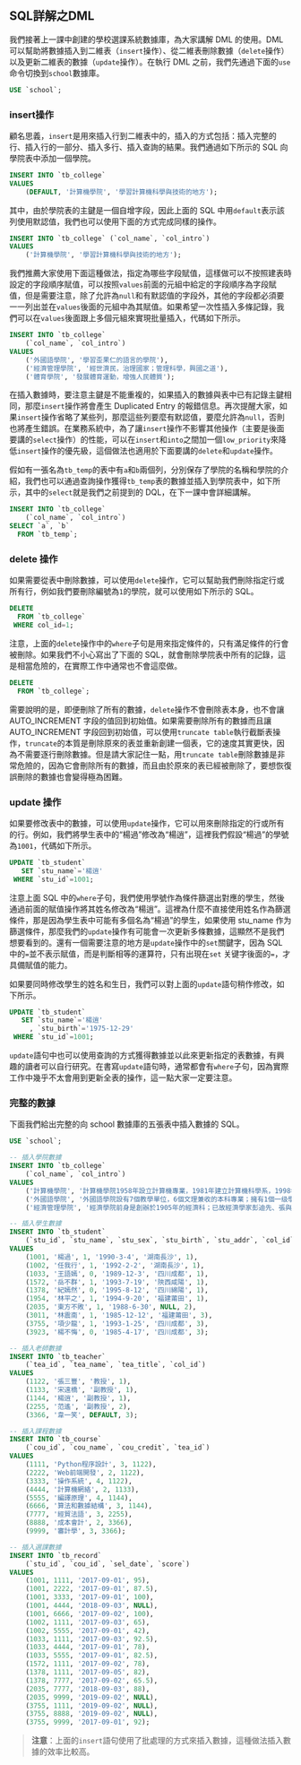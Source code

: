 ## SQL詳解之DML

我們接著上一課中創建的學校選課系統數據庫，為大家講解 DML 的使用。DML 可以幫助將數據插入到二維表（`insert`操作）、從二維表刪除數據（`delete`操作）以及更新二維表的數據（`update`操作）。在執行 DML 之前，我們先通過下面的`use`命令切換到`school`數據庫。

```SQL
USE `school`;
```

### insert操作

顧名思義，`insert`是用來插入行到二維表中的，插入的方式包括：插入完整的行、插入行的一部分、插入多行、插入查詢的結果。我們通過如下所示的 SQL 向學院表中添加一個學院。

```SQL
INSERT INTO `tb_college` 
VALUES
    (DEFAULT, '計算機學院', '學習計算機科學與技術的地方');
```

其中，由於學院表的主鍵是一個自增字段，因此上面的 SQL 中用`default`表示該列使用默認值，我們也可以使用下面的方式完成同樣的操作。

```SQL
INSERT INTO `tb_college` (`col_name`, `col_intro`) 
VALUES 
    ('計算機學院', '學習計算機科學與技術的地方');
```

我們推薦大家使用下面這種做法，指定為哪些字段賦值，這樣做可以不按照建表時設定的字段順序賦值，可以按照`values`前面的元組中給定的字段順序為字段賦值，但是需要注意，除了允許為`null`和有默認值的字段外，其他的字段都必須要一一列出並在`values`後面的元組中為其賦值。如果希望一次性插入多條記錄，我們可以在`values`後面跟上多個元組來實現批量插入，代碼如下所示。

```SQL
INSERT INTO `tb_college` 
    (`col_name`, `col_intro`) 
VALUES 
    ('外國語學院', '學習歪果仁的語言的學院'),
    ('經濟管理學院', '經世濟民，治理國家；管理科學，興國之道'),
    ('體育學院', '發展體育運動，增強人民體質');
```

在插入數據時，要注意主鍵是不能重複的，如果插入的數據與表中已有記錄主鍵相同，那麼`insert`操作將會產生 Duplicated Entry 的報錯信息。再次提醒大家，如果`insert`操作省略了某些列，那麼這些列要麼有默認值，要麼允許為`null`，否則也將產生錯誤。在業務系統中，為了讓`insert`操作不影響其他操作（主要是後面要講的`select`操作）的性能，可以在`insert`和`into`之間加一個`low_priority`來降低`insert`操作的優先級，這個做法也適用於下面要講的`delete`和`update`操作。

假如有一張名為`tb_temp`的表中有`a`和`b`兩個列，分別保存了學院的名稱和學院的介紹，我們也可以通過查詢操作獲得`tb_temp`表的數據並插入到學院表中，如下所示，其中的`select`就是我們之前提到的 DQL，在下一課中會詳細講解。

```SQL
INSERT INTO `tb_college`
    (`col_name`, `col_intro`)
SELECT `a`, `b` 
  FROM `tb_temp`;
```

### delete 操作

如果需要從表中刪除數據，可以使用`delete`操作，它可以幫助我們刪除指定行或所有行，例如我們要刪除編號為`1`的學院，就可以使用如下所示的 SQL。

```SQL
DELETE
  FROM `tb_college`
 WHERE col_id=1;
```

注意，上面的`delete`操作中的`where`子句是用來指定條件的，只有滿足條件的行會被刪除。如果我們不小心寫出了下面的 SQL，就會刪除學院表中所有的記錄，這是相當危險的，在實際工作中通常也不會這麼做。

```SQL
DELETE
  FROM `tb_college`;
```

需要說明的是，即便刪除了所有的數據，`delete`操作不會刪除表本身，也不會讓 AUTO_INCREMENT 字段的值回到初始值。如果需要刪除所有的數據而且讓 AUTO_INCREMENT 字段回到初始值，可以使用`truncate table`執行截斷表操作，`truncate`的本質是刪除原來的表並重新創建一個表，它的速度其實更快，因為不需要逐行刪除數據。但是請大家記住一點，用`truncate table`刪除數據是非常危險的，因為它會刪除所有的數據，而且由於原來的表已經被刪除了，要想恢復誤刪除的數據也會變得極為困難。

### update 操作

如果要修改表中的數據，可以使用`update`操作，它可以用來刪除指定的行或所有的行。例如，我們將學生表中的“楊過”修改為“楊逍”，這裡我們假設“楊過”的學號為`1001`，代碼如下所示。

```SQL
UPDATE `tb_student`
   SET `stu_name`='楊逍'
 WHERE `stu_id`=1001;
```

注意上面 SQL 中的`where`子句，我們使用學號作為條件篩選出對應的學生，然後通過前面的賦值操作將其姓名修改為“楊逍”。這裡為什麼不直接使用姓名作為篩選條件，那是因為學生表中可能有多個名為“楊過”的學生，如果使用 stu_name 作为篩選條件，那麼我們的`update`操作有可能會一次更新多條數據，這顯然不是我們想要看到的。還有一個需要注意的地方是`update`操作中的`set`關鍵字，因為 SQL 中的`=`並不表示賦值，而是判斷相等的運算符，只有出現在`set` 关键字後面的`=`，才具備賦值的能力。

如果要同時修改學生的姓名和生日，我們可以對上面的`update`語句稍作修改，如下所示。

```SQL
UPDATE `tb_student`
   SET `stu_name`='楊逍'
     , `stu_birth`='1975-12-29'
 WHERE `stu_id`=1001;
```

`update`語句中也可以使用查詢的方式獲得數據並以此來更新指定的表數據，有興趣的讀者可以自行研究。在書寫`update`語句時，通常都會有`where`子句，因為實際工作中幾乎不太會用到更新全表的操作，這一點大家一定要注意。

### 完整的數據

下面我們給出完整的向 school 數據庫的五張表中插入數據的 SQL。

```SQL
USE `school`;

-- 插入學院數據
INSERT INTO `tb_college` 
    (`col_name`, `col_intro`) 
VALUES 
    ('計算機學院', '計算機學院1958年設立計算機專業，1981年建立計算機科學系，1998年設立計算機學院，2005年5月，為了進一步整合教學和科研資源，學校決定，計算機學院和軟件學院行政班子合併統一運作、實行教學和學生管理獨立運行的模式。 學院下設三個系：計算機科學與技術系、物聯網工程系、計算金融系；兩個研究所：圖象圖形研究所、網絡空間安全研究院（2015年成立）；三個教學實驗中心：計算機基礎教學實驗中心、IBM技術中心和計算機專業實驗中心。'),
    ('外國語學院', '外國語學院設有7個教學單位，6個文理兼收的本科專業；擁有1個一级學科博士授予點，3個二級學科博士授予點，5個一级學科碩士學位授權點，5個二級學科碩士學位授權點，5個碩士專業授權領域，同時還有2個碩士專業學位（MTI）專業；有教職員工210余人，其中教授、副教授80余人，教師中獲得中國國內外名校博士學位和正在職攻讀博士學位的教師比例占專任教師的60%以上。'),
    ('經濟管理學院', '經濟學院前身是創辦於1905年的經濟科；已故經濟學家彭迪先、張與九、蔣學模、胡寄窗、陶大鎔、胡代光，以及當代學者劉詩白等曾先後在此任教或學習。');

-- 插入學生數據
INSERT INTO `tb_student` 
    (`stu_id`, `stu_name`, `stu_sex`, `stu_birth`, `stu_addr`, `col_id`) 
VALUES
    (1001, '楊過', 1, '1990-3-4', '湖南長沙', 1),
    (1002, '任我行', 1, '1992-2-2', '湖南長沙', 1),
    (1033, '王語嫣', 0, '1989-12-3', '四川成都', 1),
    (1572, '岳不群', 1, '1993-7-19', '陝西咸陽', 1),
    (1378, '紀嫣然', 0, '1995-8-12', '四川綿陽', 1),
    (1954, '林平之', 1, '1994-9-20', '福建莆田', 1),
    (2035, '東方不敗', 1, '1988-6-30', NULL, 2),
    (3011, '林震南', 1, '1985-12-12', '福建莆田', 3),
    (3755, '項少龍', 1, '1993-1-25', '四川成都', 3),
    (3923, '楊不悔', 0, '1985-4-17', '四川成都', 3);

-- 插入老師數據
INSERT INTO `tb_teacher` 
    (`tea_id`, `tea_name`, `tea_title`, `col_id`) 
VALUES 
    (1122, '張三豐', '教授', 1),
    (1133, '宋遠橋', '副教授', 1),
    (1144, '楊逍', '副教授', 1),
    (2255, '范遙', '副教授', 2),
    (3366, '韋一笑', DEFAULT, 3);

-- 插入課程數據
INSERT INTO `tb_course` 
    (`cou_id`, `cou_name`, `cou_credit`, `tea_id`) 
VALUES 
    (1111, 'Python程序設計', 3, 1122),
    (2222, 'Web前端開發', 2, 1122),
    (3333, '操作系統', 4, 1122),
    (4444, '計算機網絡', 2, 1133),
    (5555, '編譯原理', 4, 1144),
    (6666, '算法和數據結構', 3, 1144),
    (7777, '經貿法語', 3, 2255),
    (8888, '成本會計', 2, 3366),
    (9999, '審計學', 3, 3366);

-- 插入選課數據
INSERT INTO `tb_record` 
    (`stu_id`, `cou_id`, `sel_date`, `score`) 
VALUES 
    (1001, 1111, '2017-09-01', 95),
    (1001, 2222, '2017-09-01', 87.5),
    (1001, 3333, '2017-09-01', 100),
    (1001, 4444, '2018-09-03', NULL),
    (1001, 6666, '2017-09-02', 100),
    (1002, 1111, '2017-09-03', 65),
    (1002, 5555, '2017-09-01', 42),
    (1033, 1111, '2017-09-03', 92.5),
    (1033, 4444, '2017-09-01', 78),
    (1033, 5555, '2017-09-01', 82.5),
    (1572, 1111, '2017-09-02', 78),
    (1378, 1111, '2017-09-05', 82),
    (1378, 7777, '2017-09-02', 65.5),
    (2035, 7777, '2018-09-03', 88),
    (2035, 9999, '2019-09-02', NULL),
    (3755, 1111, '2019-09-02', NULL),
    (3755, 8888, '2019-09-02', NULL),
    (3755, 9999, '2017-09-01', 92);
```

> **注意**：上面的`insert`語句使用了批處理的方式來插入數據，這種做法插入數據的效率比較高。




